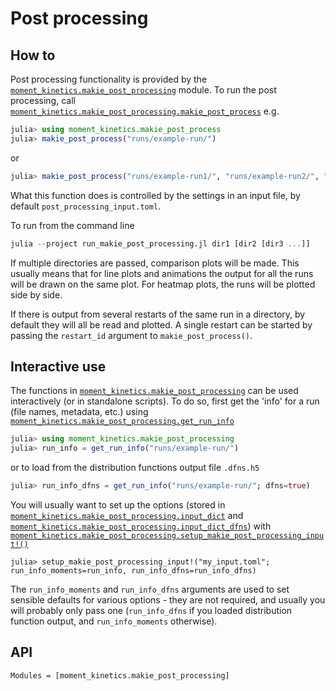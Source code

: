 Post processing
===============

How to
------

Post processing functionality is provided by the
[`moment_kinetics.makie_post_processing`](@ref) module. To run the post
processing, call
[`moment_kinetics.makie_post_processing.makie_post_process`](@ref) e.g.
```julia
julia> using moment_kinetics.makie_post_process
julia> makie_post_process("runs/example-run/")
```
or
```julia
julia> makie_post_process("runs/example-run1/", "runs/example-run2/", "runs/example-run3/")
```

What this function does is controlled by the settings in an input file, by
default `post_processing_input.toml`.

To run from the command line
```julia
julia --project run_makie_post_processing.jl dir1 [dir2 [dir3 ...]]
```

If multiple directories are passed, comparison plots will be made. This usually
means that for line plots and animations the output for all the runs will be
drawn on the same plot. For heatmap plots, the runs will be plotted side by
side.

If there is output from several restarts of the same run in a directory, by
default they will all be read and plotted. A single restart can be started by
passing the `restart_id` argument to `makie_post_process()`.

Interactive use
---------------

The functions in [`moment_kinetics.makie_post_processing`](@ref) can be used
interactively (or in standalone scripts). To do so, first get the 'info' for
a run (file names, metadata, etc.) using
[`moment_kinetics.makie_post_processing.get_run_info`](@ref)
```julia
julia> using moment_kinetics.makie_post_processing
julia> run_info = get_run_info("runs/example-run/")
```
or to load from the distribution functions output file `.dfns.h5`
```julia
julia> run_info_dfns = get_run_info("runs/example-run/"; dfns=true)
```
You will usually want to set up the options (stored in
[`moment_kinetics.makie_post_processing.input_dict`](@ref) and
[`moment_kinetics.makie_post_processing.input_dict_dfns`](@ref)) with
[`moment_kinetics.makie_post_processing.setup_makie_post_processing_input!()`](@ref)
```
julia> setup_makie_post_processing_input!("my_input.toml"; run_info_moments=run_info, run_info_dfns=run_info_dfns)
```
The `run_info_moments` and `run_info_dfns` arguments are used to set sensible
defaults for various options - they are not required, and usually you will
probably only pass one (`run_info_dfns` if you loaded distribution function
output, and `run_info_moments` otherwise).

API
---

```@autodocs
Modules = [moment_kinetics.makie_post_processing]
```
